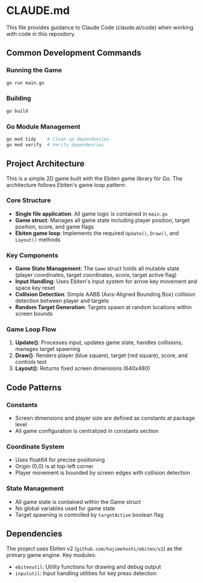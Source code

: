 # CLAUDE.md

This file provides guidance to Claude Code (claude.ai/code) when working with code in this repository.

## Common Development Commands

### Running the Game
```bash
go run main.go
```

### Building
```bash
go build
```

### Go Module Management
```bash
go mod tidy    # Clean up dependencies
go mod verify  # Verify dependencies
```

## Project Architecture

This is a simple 2D game built with the Ebiten game library for Go. The architecture follows Ebiten's game loop pattern:

### Core Structure
- **Single file application**: All game logic is contained in `main.go`
- **Game struct**: Manages all game state including player position, target position, score, and game flags
- **Ebiten game loop**: Implements the required `Update()`, `Draw()`, and `Layout()` methods

### Key Components
- **Game State Management**: The `Game` struct holds all mutable state (player coordinates, target coordinates, score, target active flag)
- **Input Handling**: Uses Ebiten's input system for arrow key movement and space key reset
- **Collision Detection**: Simple AABB (Axis-Aligned Bounding Box) collision detection between player and targets
- **Random Target Generation**: Targets spawn at random locations within screen bounds

### Game Loop Flow
1. **Update()**: Processes input, updates game state, handles collisions, manages target spawning
2. **Draw()**: Renders player (blue square), target (red square), score, and controls text
3. **Layout()**: Returns fixed screen dimensions (640x480)

## Code Patterns

### Constants
- Screen dimensions and player size are defined as constants at package level
- All game configuration is centralized in constants section

### Coordinate System
- Uses float64 for precise positioning
- Origin (0,0) is at top-left corner
- Player movement is bounded by screen edges with collision detection

### State Management
- All game state is contained within the Game struct
- No global variables used for game state
- Target spawning is controlled by `targetActive` boolean flag

## Dependencies

The project uses Ebiten v2 (`github.com/hajimehoshi/ebiten/v2`) as the primary game engine. Key modules:
- `ebitenutil`: Utility functions for drawing and debug output
- `inpututil`: Input handling utilities for key press detection